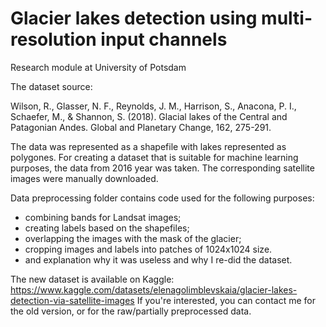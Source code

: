 # Glacier lakes detection using multi-resolution input channels
 Research module at University of Potsdam

The dataset source:

Wilson, R., Glasser, N. F., Reynolds, J. M., Harrison, S., Anacona, P. I., Schaefer, M., & Shannon, S. (2018). Glacial lakes of the Central and Patagonian Andes. Global and Planetary Change, 162, 275-291.

The data was represented as a shapefile with lakes represented as polygones. For creating a dataset that is suitable for machine learning purposes, the data from 2016 year was taken. The corresponding satellite images were manually downloaded. 

Data preprocessing folder contains code used for the following purposes:

- combining bands for Landsat images;
- creating labels based on the shapefiles;
- overlapping the images with the mask of the glacier;
- cropping images and labels into patches of 1024x1024 size. 
- and explanation why it was useless and why I re-did the dataset. 

The new dataset is available on Kaggle: https://www.kaggle.com/datasets/elenagolimblevskaia/glacier-lakes-detection-via-satellite-images
If you're interested, you can contact me for the old version, or for the raw/partially preprocessed data. 

